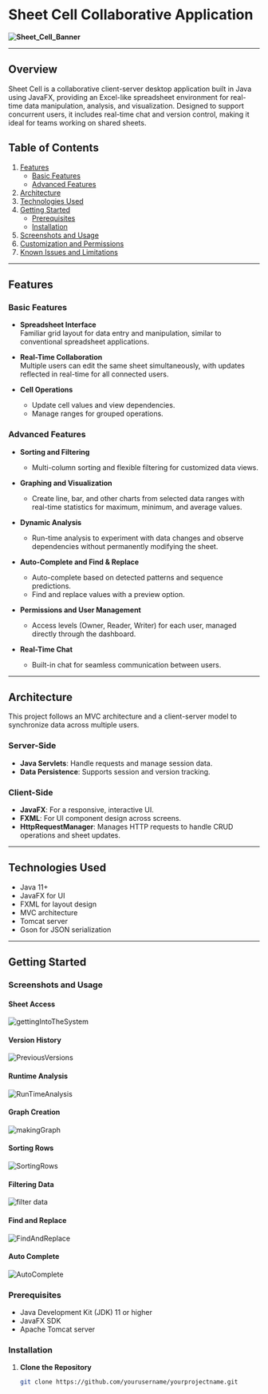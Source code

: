 # Sheet Cell Collaborative Application

**![Sheet_Cell_Banner](https://github.com/user-attachments/assets/9a983ab6-cd39-48dc-b16e-730f83224f74)**  

---

## Overview

Sheet Cell is a collaborative client-server desktop application built in Java using JavaFX, providing an Excel-like spreadsheet environment for real-time data manipulation, analysis, and visualization. Designed to support concurrent users, it includes real-time chat and version control, making it ideal for teams working on shared sheets.

## Table of Contents

1. [Features](#features)
   - [Basic Features](#basic-features)
   - [Advanced Features](#advanced-features)
2. [Architecture](#architecture)
3. [Technologies Used](#technologies-used)
4. [Getting Started](#getting-started)
   - [Prerequisites](#prerequisites)
   - [Installation](#installation)
5. [Screenshots and Usage](#screenshots-and-usage)
6. [Customization and Permissions](#customization-and-permissions)
7. [Known Issues and Limitations](#known-issues-and-limitations)

---

## Features

### Basic Features

- **Spreadsheet Interface**  
  Familiar grid layout for data entry and manipulation, similar to conventional spreadsheet applications.

- **Real-Time Collaboration**  
  Multiple users can edit the same sheet simultaneously, with updates reflected in real-time for all connected users.

- **Cell Operations**  
  - Update cell values and view dependencies.
  - Manage ranges for grouped operations.

### Advanced Features

- **Sorting and Filtering**  
  - Multi-column sorting and flexible filtering for customized data views.

- **Graphing and Visualization**  
  - Create line, bar, and other charts from selected data ranges with real-time statistics for maximum, minimum, and average values.

- **Dynamic Analysis**  
  - Run-time analysis to experiment with data changes and observe dependencies without permanently modifying the sheet.

- **Auto-Complete and Find & Replace**  
  - Auto-complete based on detected patterns and sequence predictions.
  - Find and replace values with a preview option.

- **Permissions and User Management**  
  - Access levels (Owner, Reader, Writer) for each user, managed directly through the dashboard.

- **Real-Time Chat**  
  - Built-in chat for seamless communication between users.

---

## Architecture

This project follows an MVC architecture and a client-server model to synchronize data across multiple users.

### Server-Side

- **Java Servlets**: Handle requests and manage session data.
- **Data Persistence**: Supports session and version tracking.

### Client-Side

- **JavaFX**: For a responsive, interactive UI.
- **FXML**: For UI component design across screens.
- **HttpRequestManager**: Manages HTTP requests to handle CRUD operations and sheet updates.

---

## Technologies Used

- Java 11+
- JavaFX for UI
- FXML for layout design
- MVC architecture
- Tomcat server
- Gson for JSON serialization

---

## Getting Started

### Screenshots and Usage

#### Sheet Access
![gettingIntoTheSystem](https://github.com/user-attachments/assets/ced82721-544b-4ef6-873b-70f060951bdf)

#### Version History
![PreviousVersions](https://github.com/user-attachments/assets/bb69beed-9482-46be-8486-62b1ef3e6e85)

#### Runtime Analysis
![RunTimeAnalysis](https://github.com/user-attachments/assets/140363a5-7b1b-4d2f-81ba-0c7b1af50f7f)

#### Graph Creation
![makingGraph](https://github.com/user-attachments/assets/57323d5f-e87b-4f4f-83f1-560d64712034)

#### Sorting Rows
![SortingRows](https://github.com/user-attachments/assets/1281f15c-303e-4ed5-90ad-e9aee40c31b5)

#### Filtering Data
![filter data](https://github.com/user-attachments/assets/6d4668ac-feb2-452d-9c33-45a4ca225ce5)

#### Find and Replace
![FindAndReplace](https://github.com/user-attachments/assets/6df11887-9088-417d-bb4f-55a20c391d88)

#### Auto Complete
![AutoComplete](https://github.com/user-attachments/assets/eedcd836-dcdf-4591-923a-984d4c51597c)

### Prerequisites

- Java Development Kit (JDK) 11 or higher
- JavaFX SDK 
- Apache Tomcat server 
  
### Installation

1. **Clone the Repository**  
   ```bash
   git clone https://github.com/yourusername/yourprojectname.git
